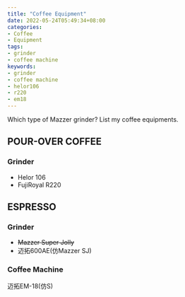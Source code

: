 ```yaml
---
title: "Coffee Equipment"
date: 2022-05-24T05:49:34+08:00
categories:
- Coffee
- Equipment
tags:
- grinder
- coffee machine
keywords:
- grinder
- coffee machine
- helor106
- r220
- em18
---
```


Which type of Mazzer grinder?
List my coffee equipments.
<!--more-->

## POUR-OVER COFFEE
### Grinder
- Helor 106
- FujiRoyal R220


## ESPRESSO
### Grinder
- ~~Mazzer Super Jolly~~
- 迈拓600AE(仿Mazzer SJ)

### Coffee Machine
迈拓EM-18(仿S)



